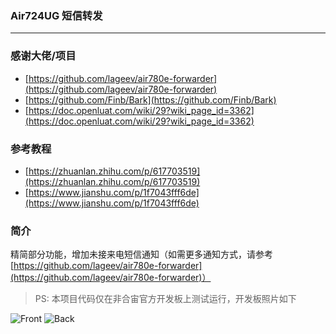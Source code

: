 ### Air724UG 短信转发

---

### 感谢大佬/项目
* [https://github.com/lageev/air780e-forwarder](https://github.com/lageev/air780e-forwarder)
* [https://github.com/Finb/Bark](https://github.com/Finb/Bark)
* [https://doc.openluat.com/wiki/29?wiki_page_id=3362](https://doc.openluat.com/wiki/29?wiki_page_id=3362)


### 参考教程
* [https://zhuanlan.zhihu.com/p/617703519](https://zhuanlan.zhihu.com/p/617703519)
* [https://www.jianshu.com/p/1f7043fff6de](https://www.jianshu.com/p/1f7043fff6de)


### 简介
精简部分功能，增加未接来电短信通知（如需更多通知方式，请参考 [https://github.com/lageev/air780e-forwarder](https://github.com/lageev/air780e-forwarder)）


> PS: 本项目代码仅在非合宙官方开发板上测试运行，开发板照片如下

![Front](https://github.com/ourml/air724ug-sms-forwarder/raw/master/IMG/front.jng "Front")
![Back](https://github.com/ourml/air724ug-sms-forwarder/raw/master/IMG/back.jng "Back")
